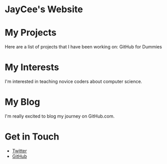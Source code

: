 # JayCee's Website

# My Projects
Here are a list of projects that I have been working on:
GitHub for Dummies

# My Interests
I'm interested in teaching novice coders about computer science.

# My Blog
I'm really excited to blog my journey on GitHub.com.

# Get in Touch
<ul>
<li><a href="https://twitter.com/{{site.jaccee}}">Twitter</a></li>
<li><a href="https://github.com/{{site.jaccee20}}">GitHub</a></li>
</ul>
